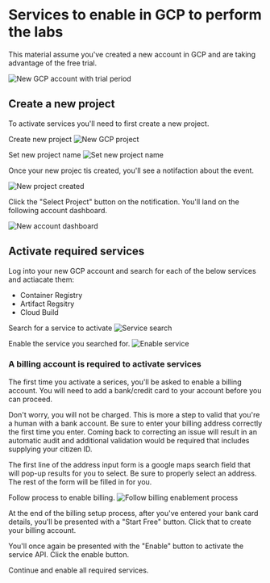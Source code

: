# Services to enable in GCP to perform the labs

This material assume you've created a new account in GCP and are taking advantage of the free trial. 

![New GCP account with trial period](images/new-gcp-account-with-trial.png)

## Create a new project
To activate services you'll need to first create a new project.

Create new project
![New GCP project](images/create-gcp-project.png)

Set new project name
![Set new project name](images/set-new-project-name.png)

Once your new projec tis created, you'll see a notifaction about the event. 

![New project created](images/new-project-created.png)

Click the "Select Project" button on the notification. You'll land on the following account dashboard.

![New account dashboard](images/new-account-dashboard.png)

## Activate required services

Log into your new GCP account and search for each of the below services and actiacate them:
 - Container Registry
 - Artifact Regsitry
 - Cloud Build

 Search for a service to activate
 ![Service search](images/service-search.png)

 Enable the service you searched for.
 ![Enable service](images/enable-service.png)

### A billing account is required to activate services
 The first time you activate a serices, you'll be asked to enable a billing account. You will need to add a bank/credit card to your account before you can proceed. 

 Don't worry, you will not be charged. This is more a step to valid that you're a human with a bank account. Be sure to enter your billing address correctly the first time you enter. Coming back to correcting an issue will result in an automatic audit and additional validation would be required that includes supplying your citizen ID. 
 
 The first line of the address input form is a google maps search field that will pop-up results for you to select. Be sure to properly select an address. The rest of the form will be filled in for you.

 Follow process to enable billing.
 ![Follow billing enablement process](images/enable-billing.png)

 At the end of the billing setup process, after you've entered your bank card details, you'll be presented with a "Start Free" button. Click that to create your billing account.

 You'll once again be presented with the "Enable" button to activate the service API. Click the enable button.

 Continue and enable all required services.